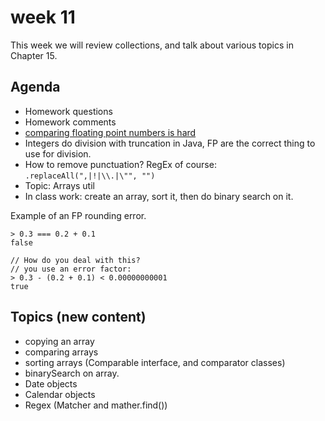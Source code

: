 # week 11

This week we will review collections, and talk about various topics in Chapter 15.

## Agenda

 - Homework questions
 - Homework comments
  - [comparing floating point numbers is hard](https://www.youtube.com/watch?v=PZRI1IfStY0)
  - Integers do division with truncation in Java, FP are the correct thing to use for division.
  - How to remove punctuation? RegEx of course: ```.replaceAll(",|!|\\.|\"", "")```
 - Topic: Arrays util
 - In class work: create an array, sort it, then do binary search on it.


Example of an FP rounding error.
```
> 0.3 === 0.2 + 0.1
false

// How do you deal with this?
// you use an error factor:
> 0.3 - (0.2 + 0.1) < 0.00000000001
true

```


## Topics (new content)

 - copying an array
 - comparing arrays
 - sorting arrays (Comparable interface, and comparator classes)
 - binarySearch on array.
 - Date objects
 - Calendar objects
 - Regex (Matcher and mather.find())
